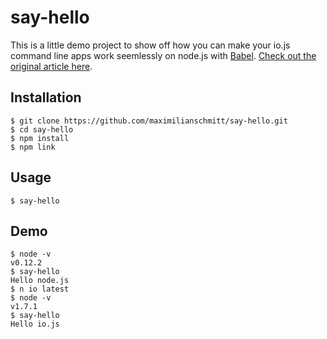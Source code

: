 # say-hello

This is a little demo project to show off how you can make your io.js command line apps work seemlessly on node.js with [Babel](http://babeljs.io/). [Check out the original article here](https://gist.github.com/maximilianschmitt/8ef57cb679fbf764b108).

## Installation

```
$ git clone https://github.com/maximilianschmitt/say-hello.git
$ cd say-hello
$ npm install
$ npm link
```

## Usage

```
$ say-hello
```

## Demo

```
$ node -v
v0.12.2
$ say-hello
Hello node.js
$ n io latest
$ node -v
v1.7.1
$ say-hello
Hello io.js
```